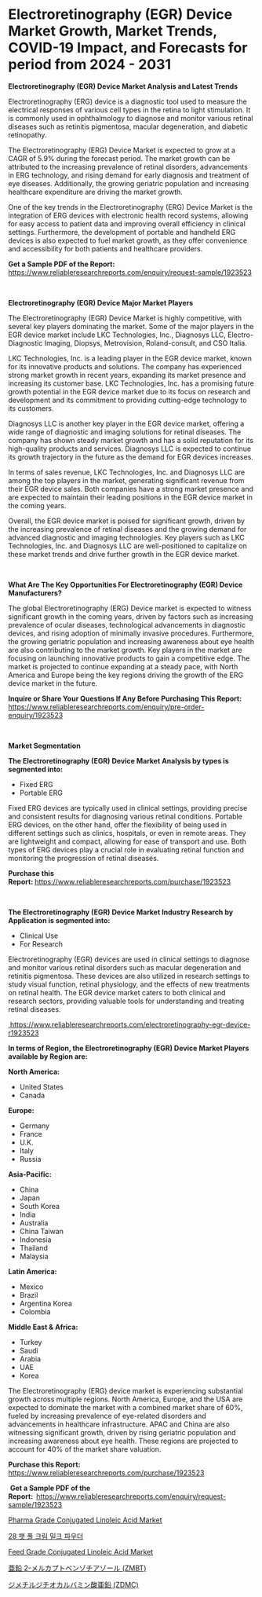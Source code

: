 <p><h1>Electroretinography (EGR) Device Market Growth, Market Trends, COVID-19 Impact, and Forecasts for period from 2024 - 2031</h1></p><p><strong>Electroretinography (EGR) Device Market Analysis and Latest Trends</strong></p>
<p><p>Electroretinography (ERG) device is a diagnostic tool used to measure the electrical responses of various cell types in the retina to light stimulation. It is commonly used in ophthalmology to diagnose and monitor various retinal diseases such as retinitis pigmentosa, macular degeneration, and diabetic retinopathy.</p><p>The Electroretinography (ERG) Device Market is expected to grow at a CAGR of 5.9% during the forecast period. The market growth can be attributed to the increasing prevalence of retinal disorders, advancements in ERG technology, and rising demand for early diagnosis and treatment of eye diseases. Additionally, the growing geriatric population and increasing healthcare expenditure are driving the market growth.</p><p>One of the key trends in the Electroretinography (ERG) Device Market is the integration of ERG devices with electronic health record systems, allowing for easy access to patient data and improving overall efficiency in clinical settings. Furthermore, the development of portable and handheld ERG devices is also expected to fuel market growth, as they offer convenience and accessibility for both patients and healthcare providers.</p></p>
<p><strong>Get a Sample PDF of the Report:&nbsp;</strong> <a href="https://www.reliableresearchreports.com/enquiry/request-sample/1923523">https://www.reliableresearchreports.com/enquiry/request-sample/1923523</a></p>
<p>&nbsp;</p>
<p><strong>Electroretinography (EGR) Device Major Market Players</strong></p>
<p><p>The Electroretinography (EGR) Device Market is highly competitive, with several key players dominating the market. Some of the major players in the EGR device market include LKC Technologies, Inc., Diagnosys LLC, Electro-Diagnostic Imaging, Diopsys, Metrovision, Roland-consult, and CSO Italia. </p><p>LKC Technologies, Inc. is a leading player in the EGR device market, known for its innovative products and solutions. The company has experienced strong market growth in recent years, expanding its market presence and increasing its customer base. LKC Technologies, Inc. has a promising future growth potential in the EGR device market due to its focus on research and development and its commitment to providing cutting-edge technology to its customers.</p><p>Diagnosys LLC is another key player in the EGR device market, offering a wide range of diagnostic and imaging solutions for retinal diseases. The company has shown steady market growth and has a solid reputation for its high-quality products and services. Diagnosys LLC is expected to continue its growth trajectory in the future as the demand for EGR devices increases.</p><p>In terms of sales revenue, LKC Technologies, Inc. and Diagnosys LLC are among the top players in the market, generating significant revenue from their EGR device sales. Both companies have a strong market presence and are expected to maintain their leading positions in the EGR device market in the coming years.</p><p>Overall, the EGR device market is poised for significant growth, driven by the increasing prevalence of retinal diseases and the growing demand for advanced diagnostic and imaging technologies. Key players such as LKC Technologies, Inc. and Diagnosys LLC are well-positioned to capitalize on these market trends and drive further growth in the EGR device market.</p></p>
<p>&nbsp;</p>
<p><strong>What Are The Key Opportunities For Electroretinography (EGR) Device Manufacturers?</strong></p>
<p><p>The global Electroretinography (ERG) Device market is expected to witness significant growth in the coming years, driven by factors such as increasing prevalence of ocular diseases, technological advancements in diagnostic devices, and rising adoption of minimally invasive procedures. Furthermore, the growing geriatric population and increasing awareness about eye health are also contributing to the market growth. Key players in the market are focusing on launching innovative products to gain a competitive edge. The market is projected to continue expanding at a steady pace, with North America and Europe being the key regions driving the growth of the ERG device market in the future.</p></p>
<p><strong>Inquire or Share Your Questions If Any Before Purchasing This Report:</strong> <a href="https://www.reliableresearchreports.com/enquiry/pre-order-enquiry/1923523">https://www.reliableresearchreports.com/enquiry/pre-order-enquiry/1923523</a></p>
<p>&nbsp;</p>
<p><strong>Market Segmentation</strong></p>
<p><strong>The Electroretinography (EGR) Device Market Analysis by types is segmented into:</strong></p>
<p><ul><li>Fixed ERG</li><li>Portable ERG</li></ul></p>
<p><p>Fixed ERG devices are typically used in clinical settings, providing precise and consistent results for diagnosing various retinal conditions. Portable ERG devices, on the other hand, offer the flexibility of being used in different settings such as clinics, hospitals, or even in remote areas. They are lightweight and compact, allowing for ease of transport and use. Both types of ERG devices play a crucial role in evaluating retinal function and monitoring the progression of retinal diseases.</p></p>
<p><strong>Purchase this Report:&nbsp;</strong><a href="https://www.reliableresearchreports.com/purchase/1923523">https://www.reliableresearchreports.com/purchase/1923523</a></p>
<p>&nbsp;</p>
<p><strong>The Electroretinography (EGR) Device Market Industry Research by Application is segmented into:</strong></p>
<p><ul><li>Clinical Use</li><li>For Research</li></ul></p>
<p><p>Electroretinography (EGR) devices are used in clinical settings to diagnose and monitor various retinal disorders such as macular degeneration and retinitis pigmentosa. These devices are also utilized in research settings to study visual function, retinal physiology, and the effects of new treatments on retinal health. The EGR device market caters to both clinical and research sectors, providing valuable tools for understanding and treating retinal diseases.</p></p>
<p><a href="https://www.reliableresearchreports.com/electroretinography-egr-device-r1923523">&nbsp;https://www.reliableresearchreports.com/electroretinography-egr-device-r1923523</a></p>
<p><strong>In terms of Region, the Electroretinography (EGR) Device Market Players available by Region are:</strong></p>
<p>
    <p> <strong> North America: </strong>
        <ul>
            <li>United States</li>
            <li>Canada</li>
        </ul>
        </p> 
    <p> <strong> Europe: </strong>
        <ul>
            <li>Germany</li>
            <li>France</li>
            <li>U.K.</li>
            <li>Italy</li>
            <li>Russia</li>
        </ul>
        </p> 
    <p> <strong> Asia-Pacific: </strong>
        <ul>
            <li>China</li>
            <li>Japan</li>
            <li>South Korea</li>
            <li>India</li>
            <li>Australia</li>
            <li>China Taiwan</li>
            <li>Indonesia</li>
            <li>Thailand</li>
            <li>Malaysia</li>
        </ul>
        </p> 
    <p> <strong> Latin America: </strong>
        <ul>
            <li>Mexico</li>
            <li>Brazil</li>
            <li>Argentina Korea</li>
            <li>Colombia</li>
        </ul>
        </p> 
    <p> <strong> Middle East & Africa: </strong>
        <ul>
            <li>Turkey</li>
            <li>Saudi</li>
            <li>Arabia</li>
            <li>UAE</li>
            <li>Korea</li>
        </ul>
    </p>
    </p>
<p><p>The Electroretinography (ERG) device market is experiencing substantial growth across multiple regions. North America, Europe, and the USA are expected to dominate the market with a combined market share of 60%, fueled by increasing prevalence of eye-related disorders and advancements in healthcare infrastructure. APAC and China are also witnessing significant growth, driven by rising geriatric population and increasing awareness about eye health. These regions are projected to account for 40% of the market share valuation.</p></p>
<p><strong>Purchase this Report: </strong><a href="https://www.reliableresearchreports.com/purchase/1923523">https://www.reliableresearchreports.com/purchase/1923523</a></p>
<p>&nbsp;<strong>Get a Sample PDF of the Report:&nbsp;&nbsp;</strong><a href="https://www.reliableresearchreports.com/enquiry/request-sample/1923523">https://www.reliableresearchreports.com/enquiry/request-sample/1923523</a></p>
<p><strong></strong></p>
<p><p><a href="https://github.com/nandosuryapratama/Market-Research-Report-List-1/blob/main/pharma-grade-conjugated-linoleic-acid-market.md">Pharma Grade Conjugated Linoleic Acid Market</a></p><p><a href="https://github.com/FelipeGrrady654556/Market-Research-Report-List-2/blob/main/4891096124960.md">28 팻 풀 크림 밀크 파우더</a></p><p><a href="https://github.com/Chiragrp22/Market-Research-Report-List-5/blob/main/feed-grade-conjugated-linoleic-acid-market.md">Feed Grade Conjugated Linoleic Acid Market</a></p><p><a href="https://github.com/efcvopdgkdx128/Market-Research-Report-List-2/blob/main/7689447115727.md">亜鉛 2-メルカプトベンゾチアゾール (ZMBT)</a></p><p><a href="https://github.com/hwbcz413288296/Market-Research-Report-List-2/blob/main/8784322115728.md">ジメチルジチオカルバミン酸亜鉛 (ZDMC)</a></p></p>